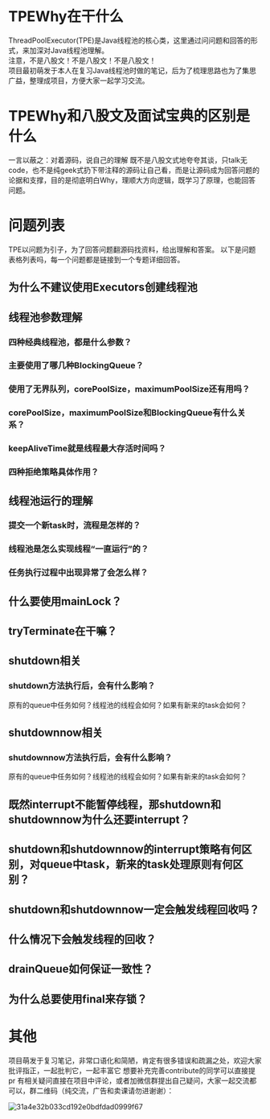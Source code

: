 # TPEWhy在干什么
ThreadPoolExecutor(TPE)是Java线程池的核心类，这里通过问问题和回答的形式，来加深对Java线程池理解。  
注意，不是八股文！不是八股文！不是八股文！  
项目最初萌发于本人在复习Java线程池时做的笔记，后为了梳理思路也为了集思广益，整理成项目，方便大家一起学习交流。
# TPEWhy和八股文及面试宝典的区别是什么  
一言以蔽之：对着源码，说自己的理解
既不是八股文式地夸夸其谈，只talk无code，也不是纯geek式扔下带注释的源码让自己看，而是让源码成为回答问题的论据和支撑，目的是彻底明白Why，理顺大方向逻辑，既学习了原理，也能回答问题。
# 问题列表
TPE以问题为引子，为了回答问题翻源码找资料，给出理解和答案。
以下是问题表格列表吗，每一个问题都是链接到一个专题详细回答。
## 为什么不建议使用Executors创建线程池
## 线程池参数理解
### 四种经典线程池，都是什么参数？
### 主要使用了哪几种BlockingQueue？
### 使用了无界队列，corePoolSize，maximumPoolSize还有用吗？
### corePoolSize，maximumPoolSize和BlockingQueue有什么关系？
### keepAliveTime就是线程最大存活时间吗？
### 四种拒绝策略具体作用？
## 线程池运行的理解
### 提交一个新task时，流程是怎样的？ 
### 线程池是怎么实现线程“一直运行”的？
### 任务执行过程中出现异常了会怎么样？
## 什么要使用mainLock？
## tryTerminate在干嘛？
## shutdown相关
### shutdown方法执行后，会有什么影响？
原有的queue中任务如何？线程池的线程会如何？如果有新来的task会如何？
## shutdownnow相关
### shutdownnow方法执行后，会有什么影响？
原有的queue中任务如何？线程池的线程会如何？如果有新来的task会如何？
## 既然interrupt不能暂停线程，那shutdown和shutdownnow为什么还要interrupt？
## shutdown和shutdownnow的interrupt策略有何区别，对queue中task，新来的task处理原则有何区别？
## shutdown和shutdownnow一定会触发线程回收吗？
## 什么情况下会触发线程的回收？
## drainQueue如何保证一致性？
## 为什么总要使用final来存锁？

# 其他
项目萌发于复习笔记，非常口语化和简陋，肯定有很多错误和疏漏之处，欢迎大家批评指正，一起批判它，一起丰富它
想要补充完善contribute的同学可以直接提pr
有相关疑问直接在项目中评论，或者加微信群提出自己疑问，大家一起交流都可以，群二维码（纯交流，广告和卖课请勿进谢谢）：  
  

![31a4e32b033cd192e0bdfdad0999f67](https://user-images.githubusercontent.com/49831244/192768463-dce459b2-e142-4257-a1ad-79fb4e5d0c42.jpg)



